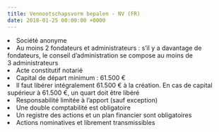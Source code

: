 ```yaml
---
title: Vennootschapsvorm bepalen - NV (FR)
date: 2018-01-25 00:00:00 +0000
---
```

<li>Société anonyme</li>

<li>Au moins 2 fondateurs et administrateurs : s’il y a davantage de fondateurs, le conseil d’administration se compose au moins de 3 administrateurs</li>

<li>Acte constitutif notarié</li>

<li>Capital de départ minimum : 61.500 €</li>

<li>Il faut libérer intégralement 61.500 € à la création. En cas de capital supérieur à 61.500 €, un quart doit être libéré</li>

<li>Responsabilité limitée à l’apport (sauf exception)</li>

<li>Une double comptabilité est obligatoire</li>

<li>Un registre des actions et un plan financier sont obligatoires</li>

<li>Actions nominatives et librement transmissibles</li>